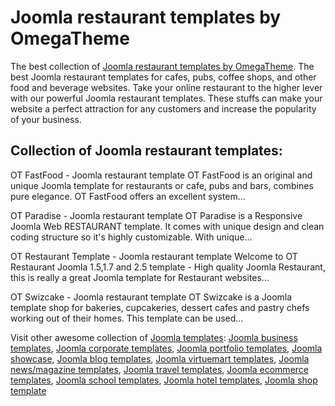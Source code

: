 # Joomla restaurant templates by OmegaTheme
The best collection of <a href="http://www.omegatheme.com/joomla-restaurant-templates">Joomla restaurant templates by OmegaTheme</a>. The best Joomla restaurant templates for cafes, pubs, coffee shops, and other food and beverage websites. Take your online restaurant to the higher lever with our powerful Joomla restaurant templates. These stuffs can make your website a perfect attraction for any customers and increase the popularity of your business. 

## Collection of Joomla restaurant templates:

OT FastFood - Joomla restaurant template
OT FastFood is an original and unique Joomla template for restaurants or cafe, pubs and bars, combines pure elegance. OT FastFood offers an excellent system...

OT Paradise - Joomla restaurant template
OT Paradise is a Responsive Joomla Web RESTAURANT template. It comes with unique design and clean coding structure so it's highly customizable. With unique...

OT Restaurant Template - Joomla restaurant template
Welcome to OT Restaurant Joomla 1.5,1.7 and 2.5 template - High quality Joomla Restaurant, this is really a great Joomla template for Restaurant websites...

OT Swizcake - Joomla restaurant template
OT Swizcake is a Joomla template shop for bakeries, cupcakeries, dessert cafes and pastry chefs working out of their homes. This template can be used...

Visit other awesome collection of <a href="http://www.omegatheme.com/joomla-templates">Joomla templates</a>: <a href="http://www.omegatheme.com/joomla-business-templates">Joomla business templates</a>, <a href="http://www.omegatheme.com/joomla-corporate-templates">Joomla corporate templates</a>, <a href="http://www.omegatheme.com/joomla-portfolio-templates">Joomla portfolio templates</a>, <a href="http://www.omegatheme.com/joomla-showcase-templates">Joomla showcase</a>, <a href="http://www.omegatheme.com/joomla-blog-templates">Joomla blog templates</a>, <a href="http://www.omegatheme.com/joomla-virtuemart-templates">Joomla virtuemart templates</a>, <a href="http://www.omegatheme.com/joomla-news-magazine-templates">Joomla news/magazine templates</a>, <a href="http://www.omegatheme.com/joomla-travel-templates">Joomla travel templates</a>, <a href="http://www.omegatheme.com/joomla-ecommerce-templates">Joomla ecommerce templates</a>, <a href="http://www.omegatheme.com/joomla-school-templates">Joomla school templates</a>, <a href="http://www.omegatheme.com/joomla-hotel-templates">Joomla hotel templates</a>, <a href="http://www.omegatheme.com/joomla-shop-templates">Joomla shop template</a>
